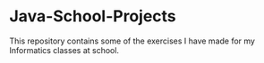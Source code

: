 # Java-School-Projects
This repository contains some of the exercises I have made for my Informatics classes at school.

